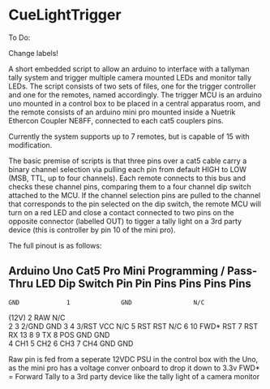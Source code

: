 # CueLightTrigger

To Do: 

Change labels!

A short embedded script to allow an arduino to interface with a tallyman tally system and trigger multiple camera mounted LEDs and monitor tally LEDs. The script consists of two sets of files, one for the trigger controller and one for the remotes, named accordingly. The trigger MCU is an arduino uno mounted in a control box to be placed in a central apparatus room, and the remote consists of an arduino mini pro mounted inside a Nuetrik Ethercon Coupler NE8FF, connected to each cat5 couplers pins. 

Currently the system supports up to 7 remotes, but is capable of 15 with modification. 

The basic premise of scripts is that three pins over a cat5 cable carry a binary channel selection via pulling each pin from default HIGH to LOW (MSB, TTL, up to four channels). Each remote connects to this bus and checks these channel pins, comparing them to a four channel dip switch attached to the MCU. If the channel selection pins are pulled to the channel that corresponds to the pin selected on the dip switch, the remote MCU will turn on a red LED and close a contact connected to two pins on the opposite connector (labelled OUT) to tigger a tally light on a 3rd party device (this is controller by pin 10 of the mini pro).

The full pinout is as follows:

Arduino Uno        Cat5         Pro Mini     Programming / Pass-Thru         LED        Dip Switch
    Pin            Pin            Pins                 Pins                  Pins          Pins
--------------------------------------------------------------------------------------------------
    GND             1              GND                 N/C
   (12V)            2              RAW                 N/C                          
     2              3             2/GND                GND
     3              4             3/RST                VCC
    N/C             5              RST                 RST
    N/C             6              10                  FWD*
    RST             7              RST                 RX
    13              8               9                  TX
                                    8                                        POS
                                   GND                                       GND            
                                    4                                                       CH1
                                    5                                                       CH2
                                    6                                                       CH3
                                    7                                                       CH4
                                   GND                                                      GND
                    


Raw pin is fed from a seperate 12VDC PSU in the control box with the Uno, as the mini pro has a voltage conver onboard to drop it down to 3.3v
FWD* = Forward Tally to a 3rd party device like the tally light of a camera monitor